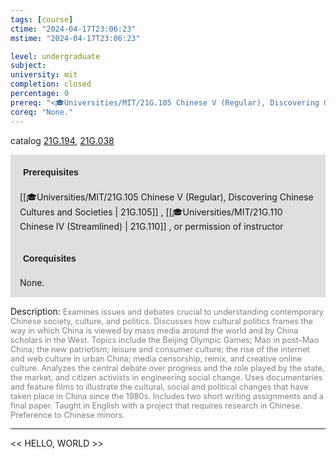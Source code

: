 ```yaml
---
tags: [course]
ctime: "2024-04-17T23:06:23"
mstime: "2024-04-17T23:06:23"

level: undergraduate
subject: 
university: mit
completion: closed
percentage: 0
prereq: "<🎓Universities/MIT/21G.105 Chinese V (Regular), Discovering Chinese Cultures and Societies> , <🎓Universities/MIT/21G.110 Chinese IV (Streamlined)> , or permission of instructor"
coreq: "None."
---
```


catalog [21G.194](http://student.mit.edu/catalog/m21Gb.html#21G.194), [21G.038](http://student.mit.edu/catalog/m21Ga.html#21G.038)

<span style="display: block; padding: 15px; background-color: rgb(100, 100, 100, 0.2);"><font id="m_prereq2162_0" style="display: block; font-family: Arial, sans-serif; font-weight: bold; padding: 5px">Prerequisites</font><br><span id="prereq2162_0">[[🎓Universities/MIT/21G.105 Chinese V (Regular), Discovering Chinese Cultures and Societies | 21G.105]] , [[🎓Universities/MIT/21G.110 Chinese IV (Streamlined) | 21G.110]] , or permission of instructor</span></span>
<span style="display: block; padding: 15px; background-color: rgb(100, 100, 100, 0.2);"><font id="m_coreq2162_0" style="display: block; font-family: Arial, sans-serif; font-weight: bold; padding: 5px">Corequisites</font><br><span id="coreq2162_0">None.</span></span>

<font style="">Description:</font>
<font style="color: grey; font-size: 0.8rem;">Examines issues and debates crucial to understanding contemporary Chinese society, culture, and politics. Discusses how cultural politics frames the way in which China is viewed by mass media around the world and by China scholars in the West. Topics include the Beijing Olympic Games; Mao in post-Mao China; the new patriotism; leisure and consumer culture; the rise of the internet and web culture in urban China; media censorship, remix, and creative online culture. Analyzes the central debate over progress and the role played by the state, the market, and citizen activists in engineering social change. Uses documentaries and feature films to illustrate the cultural, social and political changes that have taken place in China since the 1980s. Includes two short writing assignments and a final paper. Taught in English with a project that requires research in Chinese. Preference to Chinese minors.</font>



---

<< HELLO, WORLD >>
